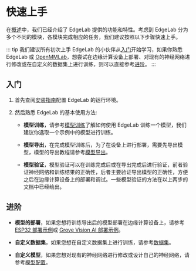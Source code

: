 # 快速上手

在[概述](./what_is_edgelab)中，我们已经介绍了 EdgeLab 提供的功能和特性。考虑到 EdgeLab 分为多个不同的模块，各模块完成相应的任务，我们建议按照以下步骤快速上手。

::: tip
我们建议所有初次上手 EdgeLab 的小伙伴从[入门](#入门)开始学习，如果你熟悉 EdgeLab 或 [OpenMMLab](https://github.com/open-mmlab)，想尝试在边缘计算设备上部署、对现有的神经网络进行修改或在自定义的数据集上进行训练，则可以直接参考[进阶](#进阶)。
:::


## 入门

1. 首先查阅[安装指南](./installation.md)配置 EdgeLab 的运行环境。

2. 然后熟悉 EdgeLab 的基本使用方法:
    - **模型训练**，请参考[模型训练](../tutorials/training/)了解如何使用 EdgeLab 训练一个模型，我们建议你选取一个示例中的模型进行训练。

    - **模型导出**，在完成模型训练后，为了在设备上进行部署，需要先导出模型，模型的导出教程请参考[模型导出](../tutorials/export/)。
    
    - **模型验证**，模型验证可以在训练完成后或在导出完成后进行验证，前者验证神经网络和训练结果的正确性，后者主要验证导出模型的正确性，方便之后在边缘计算设备上的部署和调试。一些模型验证的方法在以上两步的文档中已经给出。



## 进阶

- **模型的部署**，如果您想将训练导出后的模型部署在边缘计算设备上，请参考 [ESP32 部署示例](../examples/esp32/deploy)或 [Grove Vision AI 部署示例](../examples/grove/deploy)。

- **自定义数据集**，如果您想在自定义数据集上进行训练，请参考[数据集](../tutorials/datasets/)。

- **自定义模型**，如果您想对现有的神经网络进行修改或设计自己的神经网络，请参考[模型配置](../tutorials/config)。
